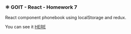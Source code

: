 ### ⚛️ GOIT - React - Homework 7

React component phonebook using localStorage and redux.<br>

You can see it
<a href="https://yuri69k.github.io/-goit-react-hw-07-phonebook/">HERE</a>
